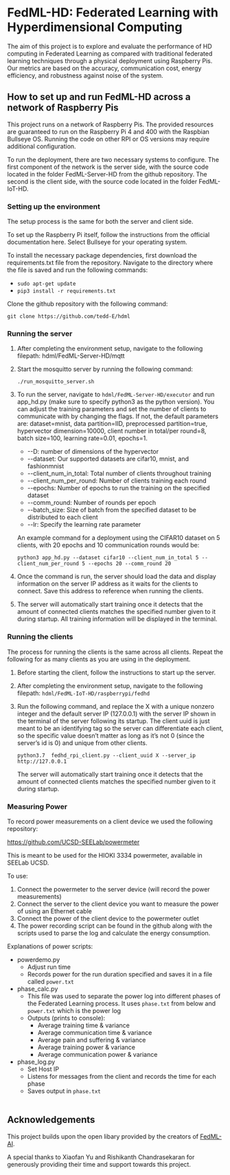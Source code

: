 # FedML-HD: Federated Learning with Hyperdimensional Computing
The aim of this project is to explore and evaluate the performance of HD computing in Federated Learning as compared with traditional federated learning techniques through a physical deployment using Raspberry Pis. Our metrics are based on the accuracy, communication cost, energy efficiency, and robustness against noise of the system.

## How to set up and run FedML-HD across a network of Raspberry Pis
This project runs on a network of Raspberry Pis. The provided resources are guaranteed to run on the Raspberry Pi 4 and 400 with the Raspbian Bullseye OS. Running the code on other RPI or OS versions may require additional configuration.

To run the deployment, there are two necessary systems to configure. The first component of the network is the server side, with the source code located in the folder FedML-Server-HD from the github repository. The second is the client side, with the source code located in the folder FedML-IoT-HD.
### Setting up the environment
The setup process is the same for both the server and client side. 

To set up the Raspberry Pi itself, follow the instructions from the official documentation here. Select Bullseye for your operating system.

To install the necessary package dependencies, first download the requirements.txt file from the repository. Navigate to the directory where the file is saved and run the following commands:

- ```sudo apt-get update```
- ```pip3 install -r requirements.txt ```

Clone the github repository with the following command: 

```git clone https://github.com/tedd-E/hdml```

### Running the server
1. After completing the environment setup, navigate to the following filepath: hdml/FedML-Server-HD/mqtt
2. Start the mosquitto server by running the following command: 

    ```./run_mosquitto_server.sh```

3. To run the server, navigate to ```hdml/FedML-Server-HD/executor``` and run app_hd.py (make sure to specify python3 as the python version). You can adjust the training parameters and set the number of clients to communicate with by changing the flags. If not, the default parameters are: dataset=mnist, data partition=IID, preprocessed partition=true,  hypervector dimension=10000, client number in total/per round=8, batch size=100, learning rate=0.01, epochs=1.

    - --D: number of dimensions of the hypervector
    - --dataset: Our supported datasets are cifar10, mnist, and fashionmnist
    - --client_num_in_total: Total number of clients throughout training
    - --client_num_per_round: Number of clients training each round
    - --epochs: Number of epochs to run the training on the specified dataset
    - --comm_round: Number of rounds per epoch
    - --batch_size: Size of batch from the specified dataset to be distributed to each client
    - --lr: Specify the learning rate parameter

    An example command for a deployment using the CIFAR10 dataset on 5 clients, with 20 epochs and 10 communication rounds would be:

    ```python3 app_hd.py --dataset cifar10 --client_num_in_total 5 --client_num_per_round 5 --epochs 20 --comm_round 20```

4. Once the command is run, the server should load the data and display information on the server IP address as it waits for the clients to connect. Save this address to reference when running the clients.

5. The server will automatically start training once it detects that the amount of connected clients matches the specified number given to it during startup. All training information will be displayed in the terminal. 

### Running the clients
The process for running the clients is the same across all clients. Repeat the following for as many clients as you are using in the deployment.

1. Before starting the client, follow the instructions to start up the server.

2. After completing the environment setup, navigate to the following filepath: ```hdml/FedML-IoT-HD/raspberrypi/fedhd```

3. Run the following command, and replace the X with a unique nonzero integer and the default server IP (127.0.0.1) with the server IP shown in the terminal of the server following its startup. The client uuid is just meant to be an identifying tag so the server can differentiate each client, so the specific value doesn’t matter as long as it’s not 0 (since the server’s id is 0) and unique from other clients.

    ```python3.7  fedhd_rpi_client.py --client_uuid X --server_ip http://127.0.0.1```


    The server will automatically start training once it detects that the amount of connected clients matches the specified number given to it during startup.

### Measuring Power
To record power measurements on a client device we used the following repository:

https://github.com/UCSD-SEELab/powermeter

This is meant to be used for the HIOKI 3334 powermeter, available in SEELab UCSD.

To use:
1. Connect the powermeter to the server device (will record the power measurements)
2. Connect the server to the client device you want to measure the power of using an Ethernet cable
3. Connect the power of the client device to the powermeter outlet
4. The power recording script can be found in the github along with the scripts used to parse the log and calculate the energy consumption.

Explanations of power scripts:

- powerdemo.py
    - Adjust run time
    - Records power for the run duration specified and saves it in a file called ```power.txt```
- phase_calc.py
    - This file was used to separate the power log into different phases of the Federated Learning process. It uses ```phase.txt``` from below and ```power.txt``` which is the power log
    - Outputs (prints to console):
        - Average training time & variance
        - Average communication time & variance
        - Average pain and suffering & variance
        - Average training power & variance
        - Average communication power & variance
- phase_log.py
    - Set Host IP
    - Listens for messages from the client and records the time for each phase
    - Saves output in ```phase.txt```
<br></br>
## Acknowledgements
This project builds upon the open libary provided by the creators of [FedML-AI](https://github.com/FedML-AI). 

A special thanks to Xiaofan Yu and Rishikanth Chandrasekaran for generously providing their time and support towards this project.